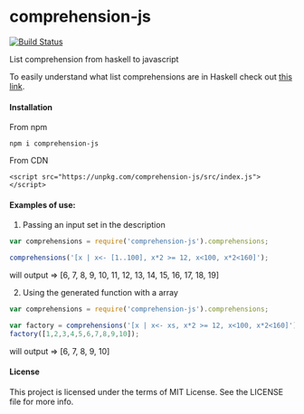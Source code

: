 # comprehension-js
[![Build Status](https://travis-ci.org/mattiaocchiuto/comprehension-js.svg?branch=master)](https://travis-ci.org/phuu/comprehension-js)

List comprehension from haskell to javascript

To easily understand what list comprehensions are in Haskell check out [this link](http://learnyouahaskell.com/starting-out#im-a-list-comprehension).

#### Installation
From npm
```
npm i comprehension-js
```

From CDN
```
<script src="https://unpkg.com/comprehension-js/src/index.js"></script>
```
#### Examples of use:

1. Passing an input set in the description
  ```javascript
  var comprehensions = require('comprehension-js').comprehensions;

  comprehensions('[x | x<- [1..100], x*2 >= 12, x<100, x*2<160]');
  ```
  will output => [6, 7, 8, 9, 10, 11, 12, 13, 14, 15, 16, 17, 18, 19]

2. Using the generated function with a array
  ```javascript
  var comprehensions = require('comprehension-js').comprehensions;

  var factory = comprehensions('[x | x<- xs, x*2 >= 12, x<100, x*2<160]');
  factory([1,2,3,4,5,6,7,8,9,10]);
  ```
  will output => [6, 7, 8, 9, 10]
  
  
#### License
This project is licensed under the terms of MIT License. See the LICENSE file for more info.
